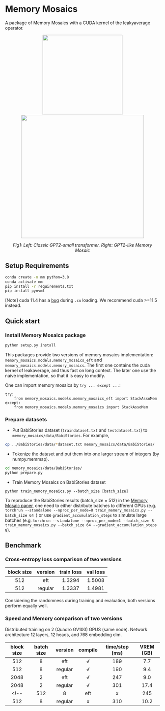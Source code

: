 # Memory Mosaics 

A package of Memory Mosaics with a CUDA kernel of the leakyaverage operator. 

<p align="center">
<image src="figure/gpt2.png" width="260" />
<image src="figure/gpt2-like-mosaic.png" width="400" />
</p>

<p align="center">
<em>
Fig1: Left: Classic GPT2-small transformer. Right: GPT2-like Memory Mosaic
</em>
</p>


## Setup Requirements


```bash
conda create -n mm python=3.8
conda activate mm 
pip install -r requirements.txt
pip install pynvml
```
[Note] cuda 11.4 has a [bug](https://forums.developer.nvidia.com/t/cuda-11-5-samples-throw-multiple-error-attribute-malloc-does-not-take-arguments/192750) during `.cu` loading. We recommend cuda >=11.5 instead.   

## Quick start

### Install Memory Mosaics package

```sh 
python setup.py install 
```


This packages provide two versions of memory mosaics implementation: `memory_mosaics.models.memory_mosaics_eft` and `memory_mosaics.models.memory_mosaics`. The first one contains the cuda kernel of leakaverage, and thus fast on long context. The later one use the naive implementation, so that it is easy to modify. 


One can import memory mosaics by  `try ... except ...`:
```
try:
	from memory_mosaics.models.memory_mosaics_eft import StackAssoMem
except:
	from memory_mosaics.models.memory_mosaics import StackAssoMem
```

### Prepare datasets

* Put BabiStories dataset (`traindataset.txt` and `testdataset.txt`) to `memory_mosaics/data/BabiStories`. For example,

```sh
cp ../BabiStories/data/*dataset.txt memory_mosaics/data/BabiStories/
```

* Tokenize the dataset and put them into one larger stream of integers (by numpy.memmap). 

```sh
cd memory_mosaics/data/BabiStories/
python prepare.py
```

* Train Memory Mosaics on BabiStories dataset 

```
python train_memory_mosaics.py --batch_size [batch_size]
```

To reproduce the BabiStories results (batch_size = 512) in the [Memory Mosaic paper](http://arxiv.org/tbd), one need to either distribute batches to different GPUs (e.g. `torchrun --standalone --nproc_per_node=8 train_memory_mosaics.py --batch_size 64 `) or 
use `gradient_accumulation_steps` to simulate large batches (e.g. `torchrun --standalone --nproc_per_node=1 --batch_size 8 train_memory_mosaics.py --batch_size 64 --gradient_accumulation_steps 8`). 



## Benchmark  

### Cross-entropy loss comparison of two versions

|block size |version|train loss| val loss| 
|:-------:|:-------:|:-------:|:-------:|
|512 |eft| 1.3294  | 1.5008 |
|512 |regular| 1.3337  | 1.4981 |

Considering the randomness during training and evaluation, both versions perform equally well. 

### Speed and Memory comparison of two versions

Distributed training on 2 (Quadro GV100) GPUS (same node). Network architecture 12 layers, 12 heads, and 768 embedding dim. 

<!-- ```
torchrun --standalone --nproc_per_node=2 train_memory_mosaics.py --compile [True/False] --v_fe_type linearconv
``` -->

|block size|batch size |version|compile| time/step (ms)| VREM (GB) | 
|:-------:|:-------:|:-------:|:-------:|:-------:|:-------:|
|512 |8|eft|√| 189  | 7.7 |
|512 |8|regular|√| 190  | 9.4 |
|2048|2| eft| √ | 247 | 9.0 | 
|2048|2| regular| √ | 301 | 17.4|
<!-- |512 |8|eft|x| 245  | 7.7 |
|512 |8|regular|x| 310  | 10.2| -->




<!-- ### Speed and Memory on larger MM

```
torchrun --standalone --nproc_per_node=2 train_memory_mosaics.py --compile [True/False] --v_fe_type lowrlinearconv
```

|block size|batch size |#params |#layer|#head| #dim| version|compile| time/step (ms)| VREM (GB) | 
|:-------:|:-------:|:-------:|:-------:|:-------:|:-------:|:-------:|:-------:|:-------:|:-------:|
|1024| 1| 354M | 24 |16| 1024|eft|√| 254|9.1|
|1024| 1| 756M | 24 |16| 1536|eft|√| 439|16.2|
|2048| 1| 354M | 24 |16| 1024|eft|√| 415|12.9|

 -->
